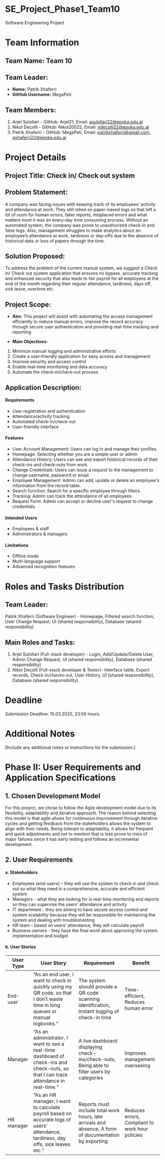 # SE_Project_Phase1_Team10
Software Engineering Project

# Team Information
## Team Name: Team 10

## Team Leader:
- **Name:** Patrik Xhaferri
- **GitHub Username:** MegaPeti

## Team Members:
1. Arjel Sulollari - GitHub: Arjel21, Email: asulollari22@epoka.edu.al
2. Nikol Deçolli - GitHub: Nikol20022, Email: ndecolli22@epoka.edu.al
3. Patrik Xhaferri - GitHub: MegaPeti, Email: patrikxhaferri@gmail.com, pxhaferri22@epoka.edu.al

# Project Details

## Project Title: Check in/ Check out system

## Problem Statement:
A company was facing issues with keeping track of its employees’ activity and attendance at work. They still relied on paper-based logs so that left a lot of room for human errors, false reports, misplaced errors and what matters most it was an every-day time consuming process. Without an automated system, the company was prone to unauthorized check-in and false logs. Also, management struggles to make analytics about an employee’s attendance at work, tardiness or day-offs due to the absence of historical data or loss of papers through the time.

## Solution Proposed:
To address the problem of the current manual system, we suggest a Check in/ Check out system application that ensures no bypass, accurate tracking and enhanced security that also leads to fair payroll for all employees at the end of the month regarding their regular attendance, tardiness, days off, sick leave, overtime etc.

## Project Scope:
- **Aim:** This project will assist with automating the access management efficiently to reduce manual errors, improve the record accuracy through secure user authentication and providing real-time tracking and reporting

- **Main Objectives:**
1. Minimize manual logging and administrative efforts
2. Create a user-friendly application for easy access and management
3. Improve security and access control
4. Enable real-time monitoring and data accuracy
5. Automate the check-in/check-out process

## Application Description:

#### **Requirements**
- User registration and authentication
- Attendance/activity tracking
- Automated check-in/check-out
- User-friendly interface

#### **Features**
- User Account Management: Users can log in and manage their profiles.
- Homepage: Selecting whether you are a simple user or admin
- Attendance History: Users can see and export historical records of their check-ins and check-outs from work.
- Change Credentials: Users can issue a request to the management to change username, password or email.
- Employee Management: Admin can add, update or delete an employee's information from the record table.
- Search function: Search for a specific employee through filters.
- Tracking: Admin can track the attendance of all employees.
- Request Form: Admin can accept or decline user's request to change credentials.

#### **Intended Users**
- Employees & staff
- Administrators & managers

#### **Limitations**
- Offline mode
- Multi-language support
- Advanced recognition features

# Roles and Tasks Distribution

## Team Leader:
Patrik Xhaferri (Software Engineer) - Homepage, Filtered search function, User Change Request, UI (shared responsibility), Database (shared responsibility)

## Main Roles and Tasks:
1. Arjel Sulollari (Full-stack developer) - Login, Add/Update/Delete User, Admin Change Request, UI (shared responsibility), Database (shared responsibility)
2. Nikol Deçolli (Full-stack developer & Tester)- Interface table, Export records, Check in/checko out, User History, UI (shared responsibility), Database (shared responsibility)

# Deadline
Submission Deadline: 15.03.2025, 23:59 hours.

# Additional Notes
[Include any additional notes or instructions for the submission.]

# Phase II: User Requirements and Application Specifications
## 1.	Chosen Development Model
For this project, we chose to follow the Agile development model due to its flexibility, adaptability and iterative approach. The reason behind selecting this model is that agile allows for continuous improvement through iterative cycles and getting feedback from the stakeholders allows the system to align with their needs. Being tolerant to adaptability, it allows for frequent and quick adjustments and not to mention that is less prone to risks of major failures since it has early testing and follows an incremental development.
## 2.	User Requirements
#### **a. Stakeholders**
- Employees (end-users) – they will use the system to check in and check out so what they need is a comprehensive, accurate and efficient system
- Managers - what they are looking for is real-time monitoring  and reports so they can supervise the users’ attendance and activity
- IT department - they are aiming to have secure access control and system scalability because they will be responsible for maintaining the system and dealing with troubleshooting
- HR team - based on users’ attendance, they will calculate payroll
- Business owners - they have the final word about approving the system implementation and budget
#### **b. User Stories**
| User Type | User Story | Requirement | Benefit |
| --- | --- | --- | --- |
| End-user | “As an end user, I want to check in quickly using my QR code, so that I don’t waste time in long queues or manual logbooks.” | The system should provide a QR code scanning identification, Instant logging of check-in time | Time-efficient, Reduces human error |
| Manager | “As an administrator, I want to see a real-time dashboard of check-ins and check-outs, so that I can track attendance in real-time.” | A live dashboard displaying check-ins/check-outs, Being able to filter users by categories | Improves management overseeing
| HR manager | “As an HR manager, I want to calculate payroll based on accurate logs of users’ attendance, tardiness, day offs, sick leaves etc.” | Reports must include total work hours, late arrivals and absence, A form of documentation by exporting | Reduces errors, Compliant to work hour policies |


